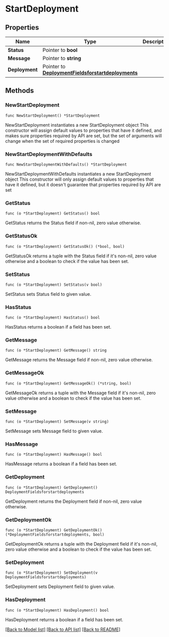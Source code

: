 # StartDeployment

## Properties

Name | Type | Description | Notes
------------ | ------------- | ------------- | -------------
**Status** | Pointer to **bool** |  | [optional] 
**Message** | Pointer to **string** |  | [optional] 
**Deployment** | Pointer to [**DeploymentFieldsforstartdeployments**](DeploymentFieldsforstartdeployments.md) |  | [optional] 

## Methods

### NewStartDeployment

`func NewStartDeployment() *StartDeployment`

NewStartDeployment instantiates a new StartDeployment object
This constructor will assign default values to properties that have it defined,
and makes sure properties required by API are set, but the set of arguments
will change when the set of required properties is changed

### NewStartDeploymentWithDefaults

`func NewStartDeploymentWithDefaults() *StartDeployment`

NewStartDeploymentWithDefaults instantiates a new StartDeployment object
This constructor will only assign default values to properties that have it defined,
but it doesn't guarantee that properties required by API are set

### GetStatus

`func (o *StartDeployment) GetStatus() bool`

GetStatus returns the Status field if non-nil, zero value otherwise.

### GetStatusOk

`func (o *StartDeployment) GetStatusOk() (*bool, bool)`

GetStatusOk returns a tuple with the Status field if it's non-nil, zero value otherwise
and a boolean to check if the value has been set.

### SetStatus

`func (o *StartDeployment) SetStatus(v bool)`

SetStatus sets Status field to given value.

### HasStatus

`func (o *StartDeployment) HasStatus() bool`

HasStatus returns a boolean if a field has been set.

### GetMessage

`func (o *StartDeployment) GetMessage() string`

GetMessage returns the Message field if non-nil, zero value otherwise.

### GetMessageOk

`func (o *StartDeployment) GetMessageOk() (*string, bool)`

GetMessageOk returns a tuple with the Message field if it's non-nil, zero value otherwise
and a boolean to check if the value has been set.

### SetMessage

`func (o *StartDeployment) SetMessage(v string)`

SetMessage sets Message field to given value.

### HasMessage

`func (o *StartDeployment) HasMessage() bool`

HasMessage returns a boolean if a field has been set.

### GetDeployment

`func (o *StartDeployment) GetDeployment() DeploymentFieldsforstartdeployments`

GetDeployment returns the Deployment field if non-nil, zero value otherwise.

### GetDeploymentOk

`func (o *StartDeployment) GetDeploymentOk() (*DeploymentFieldsforstartdeployments, bool)`

GetDeploymentOk returns a tuple with the Deployment field if it's non-nil, zero value otherwise
and a boolean to check if the value has been set.

### SetDeployment

`func (o *StartDeployment) SetDeployment(v DeploymentFieldsforstartdeployments)`

SetDeployment sets Deployment field to given value.

### HasDeployment

`func (o *StartDeployment) HasDeployment() bool`

HasDeployment returns a boolean if a field has been set.


[[Back to Model list]](../README.md#documentation-for-models) [[Back to API list]](../README.md#documentation-for-api-endpoints) [[Back to README]](../README.md)


